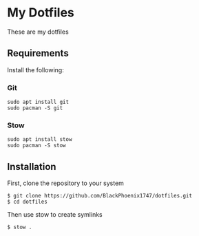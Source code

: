 # My Dotfiles

These are my dotfiles

## Requirements

Install the following:

### Git

```
sudo apt install git
sudo pacman -S git
```

### Stow

```
sudo apt install stow
sudo pacman -S stow
```

## Installation
First, clone the repository to your system

```
$ git clone https://github.com/BlackPhoenix1747/dotfiles.git
$ cd dotfiles
```

Then use stow to create symlinks

```
$ stow .
```


